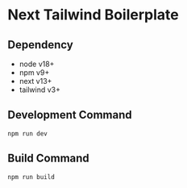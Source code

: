 # Next Tailwind Boilerplate

## Dependency

- node v18+
- npm v9+
- next v13+
- tailwind v3+

## Development Command

```
npm run dev
```

## Build Command

```
npm run build
```
